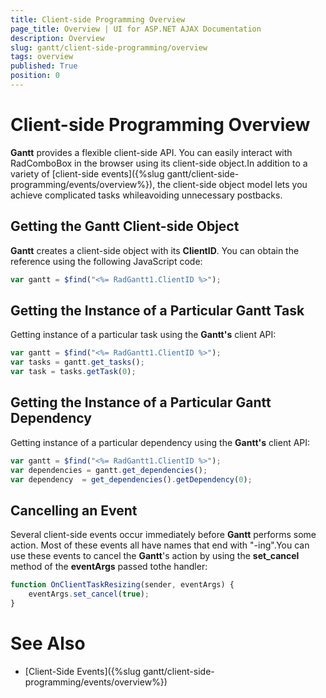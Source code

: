 ```yaml
---
title: Client-side Programming Overview
page_title: Overview | UI for ASP.NET AJAX Documentation
description: Overview
slug: gantt/client-side-programming/overview
tags: overview
published: True
position: 0
---
```


# Client-side Programming Overview


__Gantt__ provides a flexible client-side API. You can easily interact with RadComboBox in the browser using its client-side object.In addition to a variety of [client-side events]({%slug gantt/client-side-programming/events/overview%}), the client-side object model lets you achieve complicated tasks whileavoiding unnecessary postbacks.

## Getting the Gantt Client-side Object

__Gantt__ creates a client-side object with its __ClientID__. You can obtain the reference using the following JavaScript code:

````JavaScript
var gantt = $find("<%= RadGantt1.ClientID %>");
````


## Getting the Instance of a Particular Gantt Task

Getting instance of a particular task using the __Gantt's__ client API:

````JavaScript
var gantt = $find("<%= RadGantt1.ClientID %>");
var tasks = gantt.get_tasks();
var task = tasks.getTask(0);
````

## Getting the Instance of a Particular Gantt Dependency

Getting instance of a particular dependency using the __Gantt's__ client API:

````JavaScript
var gantt = $find("<%= RadGantt1.ClientID %>");
var dependencies = gantt.get_dependencies();
var dependency  = get_dependencies().getDependency(0);
````

## Cancelling an Event

Several client-side events occur immediately before __Gantt__ performs some action. Most of these events all have names that end with "-ing".You can use these events to cancel the __Gantt__'s action by using the __set_cancel__ method of the __eventArgs__ passed tothe handler:

````JavaScript
function OnClientTaskResizing(sender, eventArgs) {
    eventArgs.set_cancel(true);
}
````

# See Also

 * [Client-Side Events]({%slug gantt/client-side-programming/events/overview%})
